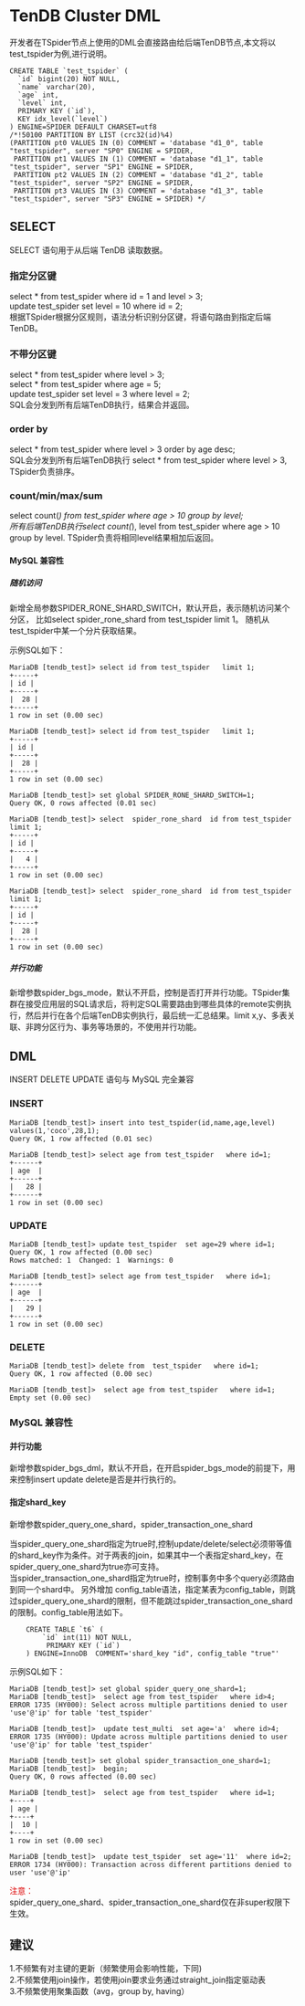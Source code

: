 # TenDB Cluster DML

开发者在TSpider节点上使用的DML会直接路由给后端TenDB节点,本文将以test_tspider为例,进行说明。




```
CREATE TABLE `test_tspider` (
  `id` bigint(20) NOT NULL,
  `name` varchar(20),
  `age` int,
  `level` int,
  PRIMARY KEY (`id`),
  KEY idx_level(`level`)
) ENGINE=SPIDER DEFAULT CHARSET=utf8
/*!50100 PARTITION BY LIST (crc32(id)%4)
(PARTITION pt0 VALUES IN (0) COMMENT = 'database "d1_0", table "test_tspider", server "SP0" ENGINE = SPIDER,
 PARTITION pt1 VALUES IN (1) COMMENT = 'database "d1_1", table "test_tspider", server "SP1" ENGINE = SPIDER,
 PARTITION pt2 VALUES IN (2) COMMENT = 'database "d1_2", table "test_tspider", server "SP2" ENGINE = SPIDER,
 PARTITION pt3 VALUES IN (3) COMMENT = 'database "d1_3", table "test_tspider", server "SP3" ENGINE = SPIDER) */
```


## SELECT

SELECT 语句用于从后端 TenDB 读取数据。


### 指定分区键
select * from test_spider where id = 1 and level > 3;  
update test_spider set level = 10 where id = 2;  
根据TSpider根据分区规则，语法分析识别分区键，将语句路由到指定后端TenDB。

### 不带分区键
select * from test_spider where level > 3;  
select * from test_spider where age = 5;  
update test_spider set level = 3 where level = 2;  
SQL会分发到所有后端TenDB执行，结果合并返回。


### order by
select * from test_spider where level > 3 order by age desc;  
SQL会分发到所有后端TenDB执行 select * from test_spider where level > 3, TSpider负责排序。


### count/min/max/sum 
select count(*) from test_spider where age > 10 group by level;  
所有后端TenDB执行select count(*), level from test_spider where age > 10 group by level. TSpider负责将相同level结果相加后返回。



#### MySQL 兼容性

##### 随机访问

新增全局参数SPIDER_RONE_SHARD_SWITCH，默认开启，表示随机访问某个分区， 
比如select spider_rone_shard from test_tspider limit 1。 随机从test_tspider中某一个分片获取结果。

示例SQL如下：
```
MariaDB [tendb_test]> select id from test_tspider   limit 1;
+-----+
| id |
+-----+
|  28 |
+-----+
1 row in set (0.00 sec)

MariaDB [tendb_test]> select id from test_tspider   limit 1;
+-----+
| id |
+-----+
|  28 |
+-----+
1 row in set (0.00 sec)
```

```
MariaDB [tendb_test]> set global SPIDER_RONE_SHARD_SWITCH=1;
Query OK, 0 rows affected (0.01 sec)

MariaDB [tendb_test]> select  spider_rone_shard  id from test_tspider   limit 1;
+-----+
| id |
+-----+
|   4 |
+-----+
1 row in set (0.00 sec)

MariaDB [tendb_test]> select  spider_rone_shard  id from test_tspider   limit 1;
+-----+
| id |
+-----+
|  28 |
+-----+
1 row in set (0.00 sec)
```

##### 并行功能

新增参数spider_bgs_mode，默认不开启，控制是否打开并行功能。TSpider集群在接受应用层的SQL请求后，将判定SQL需要路由到哪些具体的remote实例执行，然后并行在各个后端TenDB实例执行，最后统一汇总结果。limit x,y、多表关联、非跨分区行为、事务等场景的，不使用并行功能。


## DML
INSERT DELETE  UPDATE 语句与 MySQL 完全兼容

###  INSERT

```
MariaDB [tendb_test]> insert into test_tspider(id,name,age,level) values(1,'coco',28,1);
Query OK, 1 row affected (0.01 sec)

MariaDB [tendb_test]> select age from test_tspider   where id=1;
+------+
| age  |
+------+
|   28 |
+------+
1 row in set (0.00 sec)
```

### UPDATE
```
MariaDB [tendb_test]> update test_tspider  set age=29 where id=1;
Query OK, 1 row affected (0.00 sec)
Rows matched: 1  Changed: 1  Warnings: 0

MariaDB [tendb_test]> select age from test_tspider   where id=1;
+------+
| age  |
+------+
|   29 |
+------+
1 row in set (0.00 sec)
```

###  DELETE
```
MariaDB [tendb_test]> delete from  test_tspider   where id=1;
Query OK, 1 row affected (0.00 sec)

MariaDB [tendb_test]>  select age from test_tspider   where id=1;
Empty set (0.00 sec)
```



### MySQL 兼容性

#### 并行功能

新增参数spider_bgs_dml，默认不开启，在开启spider_bgs_mode的前提下，用来控制insert  update  delete是否是并行执行的。


#### 指定shard_key

新增参数spider_query_one_shard，spider_transaction_one_shard

当spider_query_one_shard指定为true时,控制update/delete/select必须带等值的shard_key作为条件。对于两表的join，如果其中一个表指定shard_key，在spider_query_one_shard为true亦可支持。  
当spider_transaction_one_shard指定为true时，控制事务中多个query必须路由到同一个shard中。
另外增加 config_table语法，指定某表为config_table，则跳过spider_query_one_shard的限制，但不能跳过spider_transaction_one_shard的限制。config_table用法如下。
```
    CREATE TABLE `t6` (
        `id` int(11) NOT NULL,
         PRIMARY KEY (`id`)
    ) ENGINE=InnoDB  COMMENT='shard_key "id", config_table "true"'
```

示例SQL如下：
```
MariaDB [tendb_test]> set global spider_query_one_shard=1;
MariaDB [tendb_test]>  select age from test_tspider   where id>4;
ERROR 1735 (HY000): Select across multiple partitions denied to user 'use'@'ip' for table 'test_tspider'

MariaDB [tendb_test]>  update test_multi  set age='a'  where id>4;
ERROR 1735 (HY000): Update across multiple partitions denied to user 'use'@'ip' for table 'test_tspider'
```
```
MariaDB [tendb_test]> set global spider_transaction_one_shard=1;
MariaDB [tendb_test]>  begin;
Query OK, 0 rows affected (0.00 sec)

MariaDB [tendb_test]>  select age from test_tspider   where id=1;
+----+
| age |
+----+
|  10 |
+----+
1 row in set (0.00 sec)

MariaDB [tendb_test]>  update test_tspider  set age='11'  where id=2;
ERROR 1734 (HY000): Transaction across different partitions denied to user 'use'@'ip'

```
<font color="#dd0000">注意：</font>   
spider_query_one_shard、spider_transaction_one_shard仅在非super权限下生效。

## 建议
1.不频繁有对主键的更新（频繁使用会影响性能，下同)  
2.不频繁使用join操作，若使用join要求业务通过straight_join指定驱动表  
3.不频繁使用聚集函数（avg，group by, having）